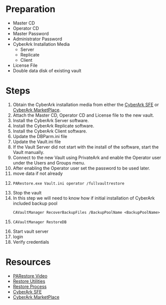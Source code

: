 # Preparation
- Master CD
- Operator CD
- Master Password
- Administrator Password
- CyberArk Installation Media
    - Server
    - Replicate
    - Client
- License File
- Double data disk of existing vault

# Steps

1. Obtain the CyberArk installation media from either the [CyberArk SFE](#Resources) or [CyberArk MarketPlace](#Resources).
2. Attach the Master CD, Operator CD and License file to the new vault.
3. Install the CyberArk Server software.
4. Install the CyberArk Replicate software.
5. Install the CyberArk Client software.
6. Update the DBParm.ini file 
7. Update the Vault.ini file
7. If the Vault Server did not start with the install of the software, start the Vault manually.
8. Connect to the new Vault using PrivateArk and enable the Operator user under the Users and Groups menu.
9. After enabling the Operator user set the password to be used later.
10. move data if not already
7. 
    ```
    PARestore.exe Vault.ini operator /fullvaultrestore
    ```
8. Stop the vault
9. In this step we will need to know how if initial installation of CyberArk included backup pool
    ```
    CAVaultManager RecoverBackupFiles /BackupPoolName <BackupPoolName>
    ```
10. 
    ```
    CAVaultManager RestoreDB
    ```
11. Start vault server
12. login
13. Verify credentials

# Resources

- [PARestore Video](https://cyberark-customers.force.com/s/article/)
- [Restore Utilities](https://docs.cyberark.com/Product-Doc/OnlineHelp/PAS/10.10/en/Content/PASIMP/Restore-Utilities.htm)
- [Restore Process](https://cyberark-customers.force.com/s/question/0D52J00008O7d7USAR/how-to-perform-a-full-restoration-of-the-vault-database-that-is-backed-up-using-pareplicate-utility-clustering-environment)
- [CyberArk SFE](https://support.cyberark.com/SFE/)
- [CyberArk MarketPlace](https://cyberark-customers.force.com/mplace/s/#software)